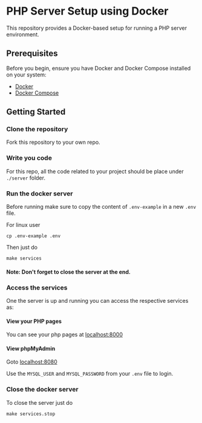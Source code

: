 # PHP Server Setup using Docker

This repository provides a Docker-based setup for running a PHP server environment.

## Prerequisites

Before you begin, ensure you have Docker and Docker Compose installed on your system:

- [Docker](https://www.docker.com/)
- [Docker Compose](https://docs.docker.com/compose/)

## Getting Started

### Clone the repository

Fork this repository to your own repo.

### Write you code

For this repo, all the code related to your project should be place under `./server` folder.

### Run the docker server

Before running make sure to copy the content of `.env-example` in a new `.env` file.

For linux user

```
cp .env-example .env
```

Then just do

```
make services
```

#### Note: Don't forget to close the server at the end.

### Access the services

One the server is up and running you can access the respective services as:

#### View your PHP pages

You can see your php pages at [localhost:8000](localhost:8000)

#### View phpMyAdmin

Goto [localhost:8080](localhost:8080)

Use the `MYSQL_USER` and `MYSQL_PASSWORD` from your `.env` file to login.

### Close the docker server

To close the server just do

```
make services.stop
```
